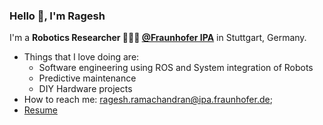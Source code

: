 ### Hello 👋, I'm Ragesh 


I'm a **Robotics Researcher 👨🏽‍💼 [@Fraunhofer IPA](https://www.ipa.fraunhofer.de/)** in Stuttgart, Germany. <br />

- Things that I love doing are:
  - Software engineering using ROS and System integration of Robots
  - Predictive maintenance 
  - DIY Hardware projects 
- How to reach me: <ragesh.ramachandran@ipa.fraunhofer.de>;
- [Resume](https://www.linkedin.com/in/ragesh-ramachandran/)
